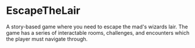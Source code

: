 # EscapeTheLair
A story-based game where you need to escape the mad's wizards lair. The game has a series of interactable rooms, challenges, and encounters which the player must navigate through. 
